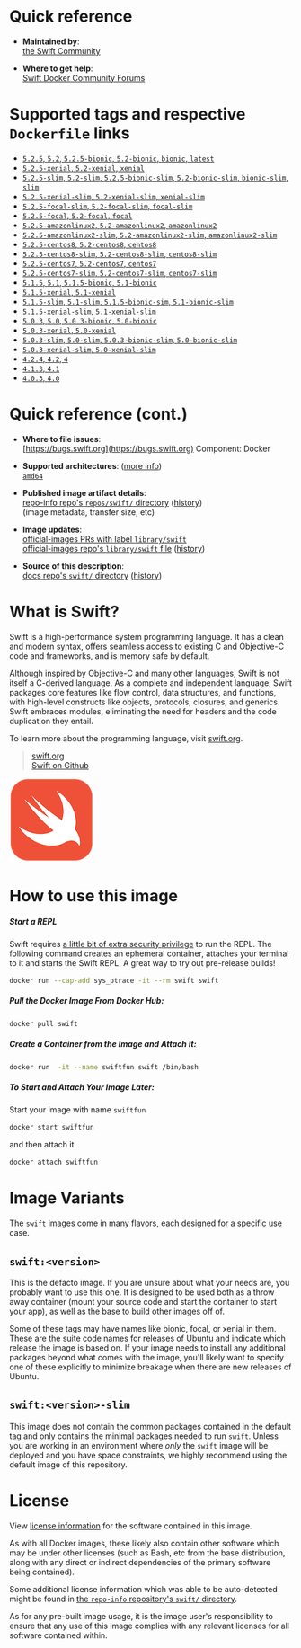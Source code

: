 <!--

********************************************************************************

WARNING:

    DO NOT EDIT "swift/README.md"

    IT IS AUTO-GENERATED

    (from the other files in "swift/" combined with a set of templates)

********************************************************************************

-->

# Quick reference

-	**Maintained by**:  
	[the Swift Community](https://github.com/apple/swift-docker)

-	**Where to get help**:  
	[Swift Docker Community Forums](https://forums.swift.org/c/server/docker)

# Supported tags and respective `Dockerfile` links

-	[`5.2.5`, `5.2`, `5.2.5-bionic`, `5.2-bionic`, `bionic`, `latest`](https://github.com/apple/swift-docker/blob/d58282b54afb6192de97d9cad973d2d2cc928dd5/5.2/ubuntu/18.04/Dockerfile)
-	[`5.2.5-xenial`, `5.2-xenial`, `xenial`](https://github.com/apple/swift-docker/blob/d58282b54afb6192de97d9cad973d2d2cc928dd5/5.2/ubuntu/16.04/Dockerfile)
-	[`5.2.5-slim`, `5.2-slim`, `5.2.5-bionic-slim`, `5.2-bionic-slim`, `bionic-slim`, `slim`](https://github.com/apple/swift-docker/blob/d58282b54afb6192de97d9cad973d2d2cc928dd5/5.2/ubuntu/18.04/slim/Dockerfile)
-	[`5.2.5-xenial-slim`, `5.2-xenial-slim`, `xenial-slim`](https://github.com/apple/swift-docker/blob/d58282b54afb6192de97d9cad973d2d2cc928dd5/5.2/ubuntu/16.04/slim/Dockerfile)
-	[`5.2.5-focal-slim`, `5.2-focal-slim`, `focal-slim`](https://github.com/apple/swift-docker/blob/d58282b54afb6192de97d9cad973d2d2cc928dd5/5.2/ubuntu/20.04/slim/Dockerfile)
-	[`5.2.5-focal`, `5.2-focal`, `focal`](https://github.com/apple/swift-docker/blob/d58282b54afb6192de97d9cad973d2d2cc928dd5/5.2/ubuntu/20.04/Dockerfile)
-	[`5.2.5-amazonlinux2`, `5.2-amazonlinux2`, `amazonlinux2`](https://github.com/apple/swift-docker/blob/d58282b54afb6192de97d9cad973d2d2cc928dd5/5.2/amazonlinux/2/Dockerfile)
-	[`5.2.5-amazonlinux2-slim`, `5.2-amazonlinux2-slim`, `amazonlinux2-slim`](https://github.com/apple/swift-docker/blob/d58282b54afb6192de97d9cad973d2d2cc928dd5/5.2/amazonlinux/2/slim/Dockerfile)
-	[`5.2.5-centos8`, `5.2-centos8`, `centos8`](https://github.com/apple/swift-docker/blob/d58282b54afb6192de97d9cad973d2d2cc928dd5/5.2/centos/8/Dockerfile)
-	[`5.2.5-centos8-slim`, `5.2-centos8-slim`, `centos8-slim`](https://github.com/apple/swift-docker/blob/d58282b54afb6192de97d9cad973d2d2cc928dd5/5.2/centos/8/slim/Dockerfile)
-	[`5.2.5-centos7`, `5.2-centos7`, `centos7`](https://github.com/apple/swift-docker/blob/d58282b54afb6192de97d9cad973d2d2cc928dd5/5.2/centos/7/Dockerfile)
-	[`5.2.5-centos7-slim`, `5.2-centos7-slim`, `centos7-slim`](https://github.com/apple/swift-docker/blob/d58282b54afb6192de97d9cad973d2d2cc928dd5/5.2/centos/7/slim/Dockerfile)
-	[`5.1.5`, `5.1`, `5.1.5-bionic`, `5.1-bionic`](https://github.com/apple/swift-docker/blob/05538e13a3015675d83e2553cdce5d1d67e17235/5.1/ubuntu/18.04/Dockerfile)
-	[`5.1.5-xenial`, `5.1-xenial`](https://github.com/apple/swift-docker/blob/05538e13a3015675d83e2553cdce5d1d67e17235/5.1/ubuntu/16.04/Dockerfile)
-	[`5.1.5-slim`, `5.1-slim`, `5.1.5-bionic-sim`, `5.1-bionic-slim`](https://github.com/apple/swift-docker/blob/05538e13a3015675d83e2553cdce5d1d67e17235/5.1/ubuntu/18.04/slim/Dockerfile)
-	[`5.1.5-xenial-slim`, `5.1-xenial-slim`](https://github.com/apple/swift-docker/blob/05538e13a3015675d83e2553cdce5d1d67e17235/5.1/ubuntu/16.04/slim/Dockerfile)
-	[`5.0.3`, `5.0`, `5.0.3-bionic`, `5.0-bionic`](https://github.com/apple/swift-docker/blob/78d0a2dde09af579d06e2114a101fd90b01fbfb0/5.0/ubuntu/18.04/Dockerfile)
-	[`5.0.3-xenial`, `5.0-xenial`](https://github.com/apple/swift-docker/blob/78d0a2dde09af579d06e2114a101fd90b01fbfb0/5.0/ubuntu/16.04/Dockerfile)
-	[`5.0.3-slim`, `5.0-slim`, `5.0.3-bionic-slim`, `5.0-bionic-slim`](https://github.com/apple/swift-docker/blob/78d0a2dde09af579d06e2114a101fd90b01fbfb0/5.0/ubuntu/18.04/slim/Dockerfile)
-	[`5.0.3-xenial-slim`, `5.0-xenial-slim`](https://github.com/apple/swift-docker/blob/78d0a2dde09af579d06e2114a101fd90b01fbfb0/5.0/ubuntu/16.04/slim/Dockerfile)
-	[`4.2.4`, `4.2`, `4`](https://github.com/apple/swift-docker/blob/f0a61df2dd9a14dd6988e6017ae58cc63df37f41/4.2/ubuntu/16.04/Dockerfile)
-	[`4.1.3`, `4.1`](https://github.com/apple/swift-docker/blob/34aa283f9b3473ab22b2282f71773781b121af19/4.1/Dockerfile)
-	[`4.0.3`, `4.0`](https://github.com/apple/swift-docker/blob/34aa283f9b3473ab22b2282f71773781b121af19/4.0/Dockerfile)

# Quick reference (cont.)

-	**Where to file issues**:  
	[https://bugs.swift.org](https://bugs.swift.org) Component: Docker

-	**Supported architectures**: ([more info](https://github.com/docker-library/official-images#architectures-other-than-amd64))  
	[`amd64`](https://hub.docker.com/r/amd64/swift/)

-	**Published image artifact details**:  
	[repo-info repo's `repos/swift/` directory](https://github.com/docker-library/repo-info/blob/master/repos/swift) ([history](https://github.com/docker-library/repo-info/commits/master/repos/swift))  
	(image metadata, transfer size, etc)

-	**Image updates**:  
	[official-images PRs with label `library/swift`](https://github.com/docker-library/official-images/pulls?q=label%3Alibrary%2Fswift)  
	[official-images repo's `library/swift` file](https://github.com/docker-library/official-images/blob/master/library/swift) ([history](https://github.com/docker-library/official-images/commits/master/library/swift))

-	**Source of this description**:  
	[docs repo's `swift/` directory](https://github.com/docker-library/docs/tree/master/swift) ([history](https://github.com/docker-library/docs/commits/master/swift))

# What is Swift?

Swift is a high-performance system programming language. It has a clean and modern syntax, offers seamless access to existing C and Objective-C code and frameworks, and is memory safe by default.

Although inspired by Objective-C and many other languages, Swift is not itself a C-derived language. As a complete and independent language, Swift packages core features like flow control, data structures, and functions, with high-level constructs like objects, protocols, closures, and generics. Swift embraces modules, eliminating the need for headers and the code duplication they entail.

To learn more about the programming language, visit [swift.org](https://swift.org).

> [swift.org](https://swift.org/about/)  
> [Swift on Github](https://github.com/apple/swift)

![logo](https://raw.githubusercontent.com/docker-library/docs/0e2d9afd4e84369a43b810a5cfb5a131cfaac779/swift/logo.png)

# How to use this image

##### Start a REPL

Swift requires [a little bit of extra security privilege](https://github.com/apple/swift-docker/issues/9#issuecomment-272527182) to run the REPL. The following command creates an ephemeral container, attaches your terminal to it and starts the Swift REPL. A great way to try out pre-release builds!

```bash
docker run --cap-add sys_ptrace -it --rm swift swift
```

##### Pull the Docker Image From Docker Hub:

```bash
docker pull swift
```

##### Create a Container from the Image and Attach It:

```bash
docker run  -it --name swiftfun swift /bin/bash
```

##### To Start and Attach Your Image Later:

Start your image with name `swiftfun`

```bash
docker start swiftfun
```

and then attach it

```bash
docker attach swiftfun
```

# Image Variants

The `swift` images come in many flavors, each designed for a specific use case.

## `swift:<version>`

This is the defacto image. If you are unsure about what your needs are, you probably want to use this one. It is designed to be used both as a throw away container (mount your source code and start the container to start your app), as well as the base to build other images off of.

Some of these tags may have names like bionic, focal, or xenial in them. These are the suite code names for releases of [Ubuntu](https://wiki.ubuntu.com/Releases) and indicate which release the image is based on. If your image needs to install any additional packages beyond what comes with the image, you'll likely want to specify one of these explicitly to minimize breakage when there are new releases of Ubuntu.

## `swift:<version>-slim`

This image does not contain the common packages contained in the default tag and only contains the minimal packages needed to run `swift`. Unless you are working in an environment where *only* the `swift` image will be deployed and you have space constraints, we highly recommend using the default image of this repository.

# License

View [license information](https://swift.org/LICENSE.txt) for the software contained in this image.

As with all Docker images, these likely also contain other software which may be under other licenses (such as Bash, etc from the base distribution, along with any direct or indirect dependencies of the primary software being contained).

Some additional license information which was able to be auto-detected might be found in [the `repo-info` repository's `swift/` directory](https://github.com/docker-library/repo-info/tree/master/repos/swift).

As for any pre-built image usage, it is the image user's responsibility to ensure that any use of this image complies with any relevant licenses for all software contained within.
